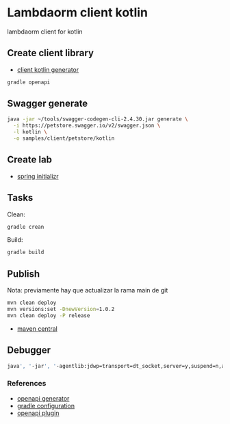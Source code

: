 # Lambdaorm client kotlin

lambdaorm client for kotlin

## Create client library

- [client kotlin generator](https://openapi-generator.tech/docs/generators/kotlin)

```sh
gradle openapi
```

## Swagger generate

```sh
java -jar ~/tools/swagger-codegen-cli-2.4.30.jar generate \
  -i https://petstore.swagger.io/v2/swagger.json \
  -l kotlin \
  -o samples/client/petstore/kotlin
```

## Create lab

- [spring initializr](https://start.spring.io/#!type=gradle-project-kotlin&language=kotlin&platformVersion=3.0.4&packaging=jar&jvmVersion=17&groupId=io.github.flaviolionelrita&artifactId=lambdaorm.client.lab&name=lambdaorm.client.lab&description=lambdaorm%20client%20for%20kotlin&packageName=io.github.flaviolionelrita.lambdaorm.client.lab)

## Tasks

Clean:

```sh
gradle crean
```

Build:

```sh
gradle build
```

## Publish

Nota: previamente hay que actualizar la rama main de git

```sh
mvn clean deploy
mvn versions:set -DnewVersion=1.0.2
mvn clean deploy -P release
```

- [maven central](https://central.sonatype.com/artifact/io.github.flaviolionelrita/io.github.flaviolionelrita.lambdaorm.client/1.0.1/overview)

## Debugger

```sh
java', '-jar', '-agentlib:jdwp=transport=dt_socket,server=y,suspend=n,address=*:5005', 'build/libs/lambdaorm.client-1.0.0.jar
```

### References

- [openapi generator](https://openapi-generator.tech/)
- [gradle configuration](https://openapi-generator.tech/docs/configuration/)
- [openapi plugin](https://github.com/OpenAPITools/openapi-generator/tree/master/modules/openapi-generator-gradle-plugin)
